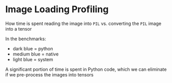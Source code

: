# Image Loading Profiling

How time is spent reading the image into `PIL` vs. converting the `PIL` image into a tensor

In the benchmarks:
- dark blue = python
- medium blue = native
- light blue = system

A significant portion of time is spent in Python code, which we can eliminate if we pre-process the images into tensors